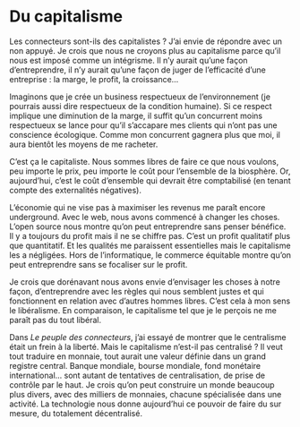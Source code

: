 # Du capitalisme

Les connecteurs sont-ils des capitalistes ? J’ai envie de répondre avec un non appuyé. Je crois que nous ne croyons plus au capitalisme parce qu’il nous est imposé comme un intégrisme. Il n’y aurait qu’une façon d’entreprendre, il n’y aurait qu’une façon de juger de l’efficacité d’une entreprise : la marge, le profit, la croissance…

Imaginons que je crée un business respectueux de l’environnement (je pourrais aussi dire respectueux de la condition humaine). Si ce respect implique une diminution de la marge, il suffit qu’un concurrent moins respectueux se lance pour qu’il s’accapare mes clients qui n’ont pas une conscience écologique. Comme mon concurrent gagnera plus que moi, il aura bientôt les moyens de me racheter.

C’est ça le capitaliste. Nous sommes libres de faire ce que nous voulons, peu importe le prix, peu importe le coût pour l’ensemble de la biosphère. Or, aujourd’hui, c’est le coût d’ensemble qui devrait être comptabilisé (en tenant compte des externalités négatives).

L’économie qui ne vise pas à maximiser les revenus me paraît encore underground. Avec le web, nous avons commencé à changer les choses. L’open source nous montre qu’on peut entreprendre sans penser bénéfice. Il y a toujours du profit mais il ne se chiffre pas. C’est un profit qualitatif plus que quantitatif. Et les qualités me paraissent essentielles mais le capitalisme les a négligées. Hors de l’informatique, le commerce équitable montre qu’on peut entreprendre sans se focaliser sur le profit.

Je crois que dorénavant nous avons envie d’envisager les choses à notre façon, d’entreprendre avec les règles qui nous semblent justes et qui fonctionnent en relation avec d’autres hommes libres. C’est cela à mon sens le libéralisme. En comparaison, le capitalisme tel que je le perçois ne me paraît pas du tout libéral.

Dans *Le peuple des connecteurs*, j’ai essayé de montrer que le centralisme était un frein à la liberté. Mais le capitalisme n’est-il pas centralisé ? Il veut tout traduire en monnaie, tout aurait une valeur définie dans un grand registre central. Banque mondiale, bourse mondiale, fond monétaire international… sont autant de tentatives de centralisation, de prise de contrôle par le haut. Je crois qu’on peut construire un monde beaucoup plus divers, avec des milliers de monnaies, chacune spécialisée dans une activité. La technologie nous donne aujourd’hui ce pouvoir de faire du sur mesure, du totalement décentralisé.